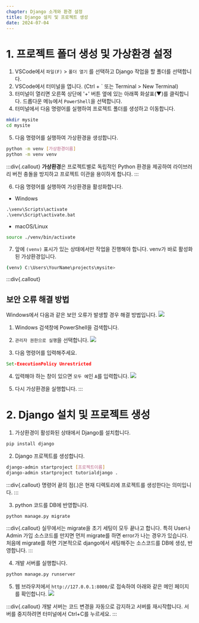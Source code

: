 ```yaml
---
chapter: Django 소개와 환경 설정
title: Django 설치 및 프로젝트 생성
date: 2024-07-04
---
```

# 1. 프로젝트 폴더 생성 및 가상환경 설정

1. VSCode에서 `파일(F)` > `폴더 열기` 를 선택하고 Django 작업을 할 폴더를 선택합니다.
2. VSCode에서 터미널을 엽니다. (Ctrl + ` 또는 Terminal > New Terminal)
3. 터미널이 열리면 오른쪽 상단에 '+' 버튼 옆에 있는 아래쪽 화살표(▼)를 클릭합니다. 드롭다운 메뉴에서 `PowerShell`을 선택합니다.
4. 터미널에서 다음 명령어를 실행하여 프로젝트 폴더를 생성하고 이동합니다.

```bash
mkdir mysite
cd mysite
```

5. 다음 명령어를 실행하여 가상환경을 생성합니다.

```bash
python -m venv [가상환경이름]
python -m venv venv
```

:::div{.callout}
**가상환경**은 프로젝트별로 독립적인 Python 환경을 제공하여 라이브러리 버전 충돌을 방지하고 프로젝트 이관을 용이하게 합니다.
:::

6. 다음 명령어를 실행하여 가상환경을 활성화합니다.
- Windows
```cmd
.\venv\Scripts\activate
.\venv\Script\activate.bat
```
- macOS/Linux
```bash
source ./venv/bin/activate
```
7. 앞에 `(venv)` 표시가 있는 상태에서만 작업을 진행해야 합니다. venv가 바로 활성화된 가상환경입니다.
```bash
(venv) C:\Users\YourName\projects\mysite>
```
:::div{.callout}
## 보안 오류 해결 방법
Windows에서 다음과 같은 보안 오류가 발생할 경우 해결 방법입니다.
![](/images/basecamp-django/chapter01/03-1.png)

1. Windows 검색창에 PowerShell을 검색합니다.
2. `관리자 권한으로 실행`을 선택합니다.
![](/images/basecamp-django/chapter01/03-2.png)

3. 다음 명령어를 입력해주세요.
```cmd
Set-ExecutionPolicy Unrestricted
```
4. 입력해야 하는 창이 있으면 `모두 예`인 `A`를 입력합니다.
![](/images/basecamp-django/chapter01/03-3.png)

5. 다시 가상환경을 실행합니다.
:::

# 2. Django 설치 및 프로젝트 생성

1. 가상환경이 활성화된 상태에서 Django를 설치합니다.

```bash
pip install django
```

2. Django 프로젝트를 생성합니다.

```bash
django-admin startproject [프로젝트이름]
django-admin startproject tutorialdjango .
```

:::div{.callout}
명령어 끝의 점(.)은 현재 디렉토리에 프로젝트를 생성한다는 의미입니다.
:::

3. python 코드를 DB에 반영합니다.

```bash
python manage.py migrate
```
:::div{.callout}
실무에서는 migrate을 초기 세팅이 모두 끝나고 합니다. 특히 User나 Admin 가입 소스코드를 만지면 먼저 migrate를 하면 error가 나는 경우가 있습니다. 처음에 migrate를 하면 기본적으로 django에서 세팅해주는 소스코드를 DB에 생성, 반영합니다.
:::

4. 개발 서버를 실행합니다.

```bash
python manage.py runserver
```

5. 웹 브라우저에서 `http://127.0.0.1:8000/`로 접속하여 아래와 같은 메인 페이지를 확인합니다.
![](/images/basecamp-django/chapter01/03-4.png)

:::div{.callout}
개발 서버는 코드 변경을 자동으로 감지하고 서버를 재시작합니다. 서버를 중지하려면 터미널에서 Ctrl+C를 누르세요.
:::